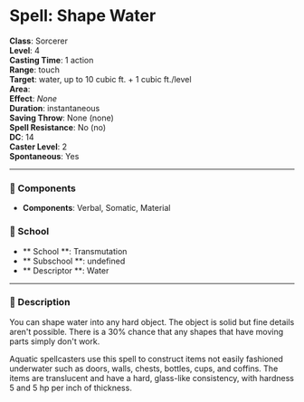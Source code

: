 
# Spell: Shape Water
**Class**: Sorcerer  
**Level**: 4  
**Casting Time**: 1 action  
**Range**: touch  
**Target**: water, up to 10 cubic ft. + 1 cubic ft./level  
**Area**:   
**Effect**: _None_  
**Duration**: instantaneous  
**Saving Throw**: None (none)  
**Spell Resistance**: No (no)  
**DC**: 14  
**Caster Level**: 2  
**Spontaneous**: Yes

---

### 🔮 Components
- **Components**: Verbal, Somatic, Material

### 🏫 School
- ** School **: Transmutation
- ** Subschool **: undefined
- ** Descriptor **: Water
---

### 📜 Description
You can shape water into any hard object. The object is solid but fine details aren't possible. There is a 30% chance that any shapes that have moving parts simply don't work.

Aquatic spellcasters use this spell to construct items not easily fashioned underwater such as doors, walls, chests, bottles, cups, and coffins. The items are translucent and have a hard, glass-like consistency, with hardness 5 and 5 hp per inch of thickness.

